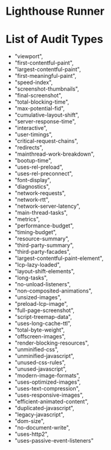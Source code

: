 # Lighthouse Runner

# List of Audit Types

- "viewport",
- "first-contentful-paint",
- "largest-contentful-paint",
- "first-meaningful-paint",
- "speed-index",
- "screenshot-thumbnails",
- "final-screenshot",
- "total-blocking-time",
- "max-potential-fid",
- "cumulative-layout-shift",
- "server-response-time",
- "interactive",
- "user-timings",
- "critical-request-chains",
- "redirects",
- "mainthread-work-breakdown",
- "bootup-time",
- "uses-rel-preload",
- "uses-rel-preconnect",
- "font-display",
- "diagnostics",
- "network-requests",
- "network-rtt",
- "network-server-latency",
- "main-thread-tasks",
- "metrics",
- "performance-budget",
- "timing-budget",
- "resource-summary",
- "third-party-summary",
- "third-party-facades",
- "largest-contentful-paint-element",
- "lcp-lazy-loaded",
- "layout-shift-elements",
- "long-tasks",
- "no-unload-listeners",
- "non-composited-animations",
- "unsized-images",
- "preload-lcp-image",
- "full-page-screenshot",
- "script-treemap-data",
- "uses-long-cache-ttl",
- "total-byte-weight",
- "offscreen-images",
- "render-blocking-resources",
- "unminified-css",
- "unminified-javascript",
- "unused-css-rules",
- "unused-javascript",
- "modern-image-formats",
- "uses-optimized-images",
- "uses-text-compression",
- "uses-responsive-images",
- "efficient-animated-content",
- "duplicated-javascript",
- "legacy-javascript",
- "dom-size",
- "no-document-write",
- "uses-http2",
- "uses-passive-event-listeners"
